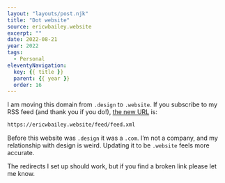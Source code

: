 ```yaml
---
layout: "layouts/post.njk"
title: "Dot website"
source: ericwbailey.website
excerpt: ""
date: 2022-08-21
year: 2022
tags:
  - Personal
eleventyNavigation:
  key: {{ title }}
  parent: {{ year }}
  order: 16
---
```


I am moving this domain from `.design` to `.website`. If you subscribe to my RSS feed (and thank you if you do!), [the new URL](https://ericwbailey.website/feed/feed.xml) is:

```html
https://ericwbailey.website/feed/feed.xml
```

Before this website was `.design` it was a `.com`. I’m not a company, and my relationship with design is weird. Updating it to be `.website` feels more accurate.

The redirects I set up should work, but if you find a broken link please let me know.
